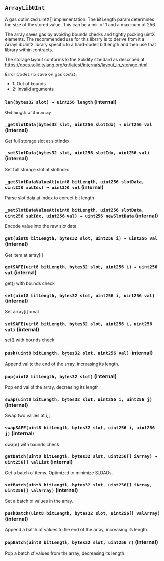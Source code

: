 ## `ArrayLibUInt`

A gas optimized uintX[] implementation. The bitLength param determines the size
of the stored value. This can be a min of 1 and a maximum of 256.

The array saves gas by avoiding bounds checks and tightly packing uintX elements.
The recommended use for this library is to derive from it a ArrayLibUintX library specific
to a hard-coded bitLength and then use that library within contracts.

The storage layout conforms to the Solidity standard as described at
https://docs.soliditylang.org/en/latest/internals/layout_in_storage.html

Error Codes (to save on gas costs):

-   1: Out of bounds
-   2: Invalid arguments

### `len(bytes32 slot) → uint256 length` (internal)

Get length of the array

### `_getSlotData(bytes32 slot, uint256 slotIdx) → uint256 val` (internal)

Get full storage slot at slotIndex

### `_setSlotData(bytes32 slot, uint256 slotIdx, uint256 val)` (internal)

Set full storage slot at slotIndex

### `_getSlotDataValueAt(uint8 bitLength, uint256 slotData, uint256 subIdx) → uint256 val` (internal)

Parse slot data at index to correct bit length

### `_setSlotDataValueAt(uint8 bitLength, uint256 slotData, uint256 subIdx, uint256 val) → uint256 newSlotData` (internal)

Encode value into the raw slot data

### `get(uint8 bitLength, bytes32 slot, uint256 i) → uint256 val` (internal)

Get item at array[i]

### `getSAFE(uint8 bitLength, bytes32 slot, uint256 i) → uint256 val` (internal)

get() with bounds check

### `set(uint8 bitLength, bytes32 slot, uint256 i, uint256 val)` (internal)

Set array[i] = val

### `setSAFE(uint8 bitLength, bytes32 slot, uint256 i, uint256 val)` (internal)

set() with bounds check

### `push(uint8 bitLength, bytes32 slot, uint256 val)` (internal)

Append val to the end of the array, increasing its length.

### `pop(uint8 bitLength, bytes32 slot)` (internal)

Pop end val of the array, decreasing its length.

### `swap(uint8 bitLength, bytes32 slot, uint256 i, uint256 j)` (internal)

Swap two values at i, j.

### `swapSAFE(uint8 bitLength, bytes32 slot, uint256 i, uint256 j)` (internal)

swap() with bounds check

### `getBatch(uint8 bitLength, bytes32 slot, uint256[] iArray) → uint256[] valList` (internal)

Get a batch of items. Optimized to minimize SLOADs.

### `setBatch(uint8 bitLength, bytes32 slot, uint256[] iArray, uint256[] valArray)` (internal)

Set a batch of values in the array.

### `pushBatch(uint8 bitLength, bytes32 slot, uint256[] valArray)` (internal)

Append a batch of values to the end of the array, increasing its length.

### `popBatch(uint8 bitLength, bytes32 slot, uint256 n)` (internal)

Pop a batch of values from the array, decreasing its length.

